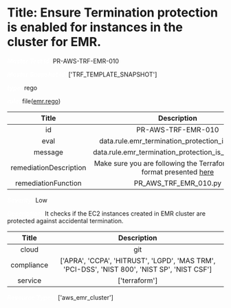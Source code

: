 



# Title: Ensure Termination protection is enabled for instances in the cluster for EMR.


***<font color="white">Master Test Id:</font>*** PR-AWS-TRF-EMR-010

***<font color="white">Master Snapshot Id:</font>*** ['TRF_TEMPLATE_SNAPSHOT']

***<font color="white">type:</font>*** rego

***<font color="white">rule:</font>*** file([emr.rego])  
  
  
  
  

|Title|Description|
| :---: | :---: |
|id|PR-AWS-TRF-EMR-010|
|eval|data.rule.emr_termination_protection_is_enabled|
|message|data.rule.emr_termination_protection_is_enabled_err|
|remediationDescription|Make sure you are following the Terraform template format presented <a href='https://registry.terraform.io/providers/hashicorp/aws/latest/docs/resources/emr_cluster' target='_blank'>here</a>|
|remediationFunction|PR_AWS_TRF_EMR_010.py|


***<font color="white">Severity:</font>*** Low

***<font color="white">Description:</font>*** It checks if the EC2 instances created in EMR cluster are protected against accidental termination.  
  
  

|Title|Description|
| :---: | :---: |
|cloud|git|
|compliance|['APRA', 'CCPA', 'HITRUST', 'LGPD', 'MAS TRM', 'PCI-DSS', 'NIST 800', 'NIST SP', 'NIST CSF']|
|service|['terraform']|


***<font color="white">Resource Types:</font>*** ['aws_emr_cluster']


[emr.rego]: https://github.com/prancer-io/prancer-compliance-test/tree/master/aws/terraform/emr.rego

